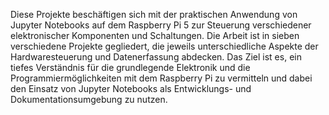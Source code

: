 Diese Projekte beschäftigen sich mit der praktischen Anwendung von Jupyter Notebooks auf dem Raspberry Pi 5 zur Steuerung verschiedener elektronischer Komponenten und Schaltungen. Die Arbeit ist in sieben verschiedene Projekte gegliedert, die jeweils unterschiedliche Aspekte der Hardwaresteuerung und Datenerfassung abdecken. Das Ziel ist es, ein tiefes Verständnis für die grundlegende Elektronik und die Programmiermöglichkeiten mit dem Raspberry Pi zu vermitteln und dabei den Einsatz von Jupyter Notebooks als Entwicklungs- und Dokumentationsumgebung zu nutzen.

